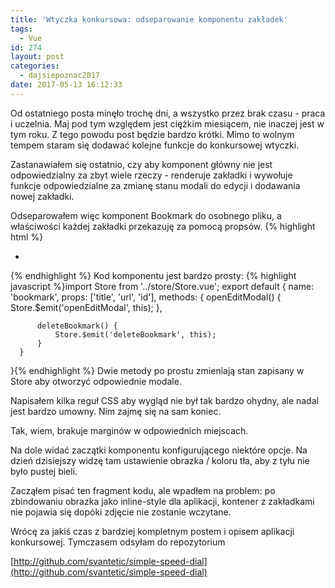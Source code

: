 ```yaml
---
title: 'Wtyczka konkursowa: odseparowanie komponentu zakładek'
tags:
  - Vue
id: 274
layout: post
categories:
  - dajsiepoznac2017
date: 2017-05-13 16:12:33
---
```


Od ostatniego posta minęło trochę dni, a wszystko przez brak czasu - praca i uczelnia. Maj pod tym względem jest ciężkim miesiącem, nie inaczej jest w tym roku. Z tego powodu post będzie bardzo krótki. Mimo to wolnym tempem staram się dodawać kolejne funkcje do konkursowej wtyczki.

Zastanawiałem się ostatnio, czy aby komponent główny nie jest odpowiedzialny za zbyt wiele rzeczy - renderuje zakładki i wywołuje funkcje odpowiedzialne za zmianę stanu modali do edycji i dodawania nowej zakładki.

Odseparowałem więc komponent Bookmark do osobnego pliku, a właściwości każdej zakładki przekazuję za pomocą propsów.
{% highlight html %}
<ul class="extension__bookmarks" v-on:ondrop="drop" v-on:dragover="dragOver">
    <li v-for="bookmark in extensionBookmarks" class="extension__bookmark-list">
        <bookmark 
        :url="bookmark.url" 
        :title="bookmark.title" 
        :id="bookmark.id"></bookmark>
    </li>
</ul>
{% endhighlight %}
Kod komponentu jest bardzo prosty:
{% highlight javascript %}import Store from '../store/Store.vue';
  export default {
      name: 'bookmark',
      props: ['title', 'url', 'id'],
      methods: {
          openEditModal() {
              Store.$emit('openEditModal', this);
          },

          deleteBookmark() {
              Store.$emit('deleteBookmark', this);
          }
      }
  }{% endhighlight %}
Dwie metody po prostu zmieniają stan zapisany w Store aby otworzyć odpowiednie modale.

Napisałem kilka reguł CSS aby wygląd nie był tak bardzo ohydny, ale nadal jest bardzo umowny. Nim zajmę się na sam koniec.


Tak, wiem, brakuje marginów w odpowiednich miejscach.

Na dole widać zaczątki komponentu konfigurującego niektóre opcje. Na dzień dzisiejszy widzę tam ustawienie obrazka / koloru tła, aby z tyłu nie było pustej bieli.

Zacząłem pisać ten fragment kodu, ale wpadłem na problem: po zbindowaniu obrazka jako inline-style dla aplikacji, kontener z zakładkami nie pojawia się dopóki zdjęcie nie zostanie wczytane.

Wrócę za jakiś czas z bardziej kompletnym postem i opisem aplikacji konkursowej. Tymczasem odsyłam do repozytorium

[http://github.com/svantetic/simple-speed-dial](http://github.com/svantetic/simple-speed-dial)